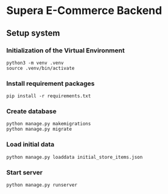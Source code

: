 # Supera E-Commerce Backend

## Setup system
### Initialization of the Virtual Environment
    python3 -m venv .venv
    source .venv/bin/activate

### Install requirement packages
    pip install -r requirements.txt

### Create database
    python manage.py makemigrations
    python manage.py migrate

### Load initial data
    python manage.py loaddata initial_store_items.json

### Start server
    python manage.py runserver